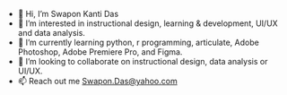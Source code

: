 - 👋 Hi, I’m Swapon Kanti Das
- 👀 I’m interested in instructional design, learning & development, UI/UX and data analysis.
- 🌱 I’m currently learning python, r programming, articulate, Adobe Photoshop, Adobe Premiere Pro, and Figma.
- 💞️ I’m looking to collaborate on instructional design, data analysis or UI/UX. 
- 📫 Reach out me Swapon.Das@yahoo.com

<!---
swapon1/swapon1 is a ✨ special ✨ repository because its `README.md` (this file) appears on your GitHub profile.
You can click the Preview link to take a look at your changes.
--->
